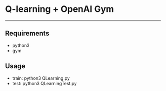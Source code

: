 # Q-learning +  OpenAI Gym

---

## Requirements

- python3
- gym


## Usage

- train: python3 QLearning.py
- test: python3 QLearningTest.py